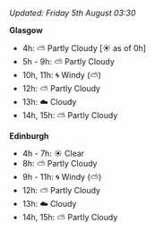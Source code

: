 *Updated: Friday 5th August 03:30*

**Glasgow**

* 4h: :partly_sunny: Partly Cloudy [:sunny: as of 0h]
* 5h - 9h: :partly_sunny: Partly Cloudy
* 10h, 11h: :cyclone: Windy (:partly_sunny:)
* 12h: :partly_sunny: Partly Cloudy
* 13h: :cloud: Cloudy
* 14h, 15h: :partly_sunny: Partly Cloudy

**Edinburgh**

* 4h - 7h: :sunny: Clear
* 8h: :partly_sunny: Partly Cloudy
* 9h - 11h: :cyclone: Windy (:partly_sunny:)
* 12h: :partly_sunny: Partly Cloudy
* 13h: :cloud: Cloudy
* 14h, 15h: :partly_sunny: Partly Cloudy
